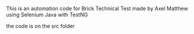This is an automation code for Brick Technical Test made by Axel Matthew using Selenium Java with TestNG

the code is on the src folder
